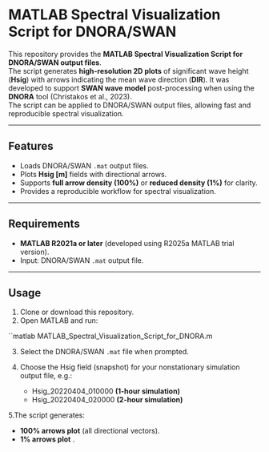 # MATLAB Spectral Visualization Script for DNORA/SWAN
This repository provides the **MATLAB Spectral Visualization Script for DNORA/SWAN output files**.   
The script generates **high-resolution 2D plots** of significant wave height (**Hsig**) with arrows indicating the mean wave direction (**DIR**).
It was developed to support **SWAN wave model** post-processing when using the **DNORA** tool (Christakos et al., 2023).  
The script can be applied to DNORA/SWAN output files, allowing fast and reproducible spectral visualization.

---

## Features
- Loads DNORA/SWAN `.mat` output files.
- Plots **Hsig [m]** fields with directional arrows.
- Supports **full arrow density (100%)** or **reduced density (1%)** for clarity.
- Provides a reproducible workflow for spectral visualization.

---

## Requirements
- **MATLAB R2021a or later** (developed using R2025a MATLAB trial version).   
- Input: DNORA/SWAN `.mat` output file.

---

## Usage
1. Clone or download this repository.  
2. Open MATLAB and run: 

``matlab
   MATLAB_Spectral_Visualization_Script_for_DNORA.m
  
3. Select the DNORA/SWAN `.mat` file when prompted.
   
4. Choose the Hsig field (snapshot) for your nonstationary simulation output file,
   e.g.:
   
   - Hsig_20220404_010000 **(1-hour simulation)**
   - Hsig_20220404_020000 **(2-hour simulation)**  

5.The script generates:

- **100% arrows plot** (all directional vectors).  
- **1% arrows plot** .  















